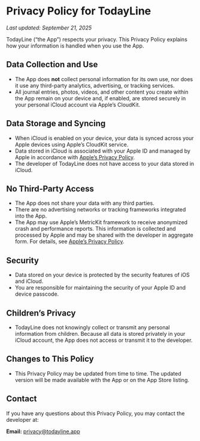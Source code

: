 # Privacy Policy for TodayLine

_Last updated: September 21, 2025_

TodayLine (“the App”) respects your privacy. This Privacy Policy explains how your information is handled when you use the App.

## Data Collection and Use
- The App does **not** collect personal information for its own use, nor does it use any third-party analytics, advertising, or tracking services.
- All journal entries, photos, videos, and other content you create within the App remain on your device and, if enabled, are stored securely in your personal iCloud account via Apple’s CloudKit.

## Data Storage and Syncing
- When iCloud is enabled on your device, your data is synced across your Apple devices using Apple’s CloudKit service.
- Data stored in iCloud is associated with your Apple ID and managed by Apple in accordance with [Apple’s Privacy Policy](https://www.apple.com/legal/privacy/).
- The developer of TodayLine does not have access to your data stored in iCloud.

## No Third-Party Access
- The App does not share your data with any third parties.
- There are no advertising networks or tracking frameworks integrated into the App.
- The App may use Apple’s MetricKit framework to receive anonymized crash and performance reports. This information is collected and processed by Apple and may be shared with the developer in aggregate form. For details, see [Apple’s Privacy Policy](https://www.apple.com/legal/privacy/).

## Security
- Data stored on your device is protected by the security features of iOS and iCloud.
- You are responsible for maintaining the security of your Apple ID and device passcode.

## Children’s Privacy
- TodayLine does not knowingly collect or transmit any personal information from children. Because all data is stored privately in your iCloud account, the App does not access or transmit it to the developer.

## Changes to This Policy
- This Privacy Policy may be updated from time to time. The updated version will be made available with the App or on the App Store listing.

## Contact
If you have any questions about this Privacy Policy, you may contact the developer at:

**Email:** [privacy@todayline.app](mailto:privacy@todayline.app)
